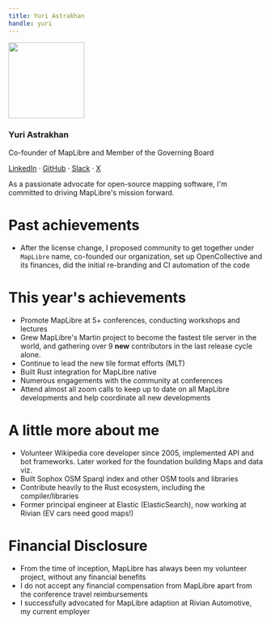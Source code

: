```yaml
---
title: Yuri Astrakhan
handle: yuri
---
```


<div class="text-center mb-5">
    <img
        src="https://avatars.githubusercontent.com/u/1641515?v=4"
        width="150"
        class="rounded-circle mt-3"
    />
    <h3 class="m-3">Yuri Astrakhan</h3>
    <p>Co-founder of MapLibre and Member of the Governing Board</p>
    <p><a href="https://www.linkedin.com/in/yurik/">LinkedIn</a> · <a href="https://github.com/nyurik">GitHub</a> · <a href="https://osmus.slack.com/team/UD83BMK5W">Slack</a> · <a href="https://twitter.com/nyuriks">X</a>
</div>

As a passionate advocate for open-source mapping software, I'm committed to driving MapLibre's mission forward.

# Past achievements

- After the license change, I proposed community to get together under `MapLibre` name, co-founded our organization, set up OpenCollective and its finances, did the initial re-branding and CI automation of the code

# This year's achievements

- Promote MapLibre at 5+ conferences, conducting workshops and lectures
- Grew MapLibre's Martin project to become the fastest tile server in the world, and gathering over 9 **new** contributors in the last release cycle alone.
- Continue to lead the new tile format efforts (MLT)
- Built Rust integration for MapLibre native
- Numerous engagements with the community at conferences
- Attend almost all zoom calls to keep up to date on all MapLibre developments and help coordinate all new developments

# A little more about me

- Volunteer Wikipedia core developer since 2005, implemented API and bot frameworks. Later worked for the foundation building Maps and data viz.
- Built Sophox OSM Sparql index and other OSM tools and libraries
- Contribute heavily to the Rust ecosystem, including the compiler/libraries
- Former principal engineer at Elastic (ElasticSearch), now working at Rivian (EV cars need good maps!)

# Financial Disclosure

- From the time of inception, MapLibre has always been my volunteer project, without any financial benefits
- I do not accept any financial compensation from MapLibre apart from the conference travel reimbursements
- I successfully advocated for MapLibre adaption at Rivian Automotive, my current employer
